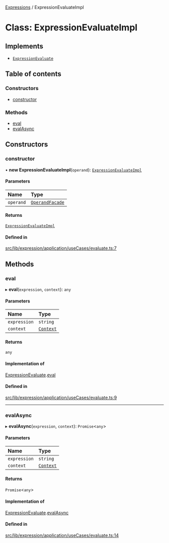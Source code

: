 [Expressions](../README.md) / ExpressionEvaluateImpl

# Class: ExpressionEvaluateImpl

## Implements

- [`ExpressionEvaluate`](../interfaces/ExpressionEvaluate.md)

## Table of contents

### Constructors

- [constructor](ExpressionEvaluateImpl.md#constructor)

### Methods

- [eval](ExpressionEvaluateImpl.md#eval)
- [evalAsync](ExpressionEvaluateImpl.md#evalasync)

## Constructors

### constructor

• **new ExpressionEvaluateImpl**(`operand`): [`ExpressionEvaluateImpl`](ExpressionEvaluateImpl.md)

#### Parameters

| Name | Type |
| :------ | :------ |
| `operand` | [`OperandFacade`](../interfaces/OperandFacade.md) |

#### Returns

[`ExpressionEvaluateImpl`](ExpressionEvaluateImpl.md)

#### Defined in

[src/lib/expression/application/useCases/evaluate.ts:7](https://github.com/FlavioLionelRita/3xpr/blob/aba9c36/src/lib/expression/application/useCases/evaluate.ts#L7)

## Methods

### eval

▸ **eval**(`expression`, `context`): `any`

#### Parameters

| Name | Type |
| :------ | :------ |
| `expression` | `string` |
| `context` | [`Context`](Context.md) |

#### Returns

`any`

#### Implementation of

[ExpressionEvaluate](../interfaces/ExpressionEvaluate.md).[eval](../interfaces/ExpressionEvaluate.md#eval)

#### Defined in

[src/lib/expression/application/useCases/evaluate.ts:9](https://github.com/FlavioLionelRita/3xpr/blob/aba9c36/src/lib/expression/application/useCases/evaluate.ts#L9)

___

### evalAsync

▸ **evalAsync**(`expression`, `context`): `Promise`\<`any`\>

#### Parameters

| Name | Type |
| :------ | :------ |
| `expression` | `string` |
| `context` | [`Context`](Context.md) |

#### Returns

`Promise`\<`any`\>

#### Implementation of

[ExpressionEvaluate](../interfaces/ExpressionEvaluate.md).[evalAsync](../interfaces/ExpressionEvaluate.md#evalasync)

#### Defined in

[src/lib/expression/application/useCases/evaluate.ts:14](https://github.com/FlavioLionelRita/3xpr/blob/aba9c36/src/lib/expression/application/useCases/evaluate.ts#L14)

